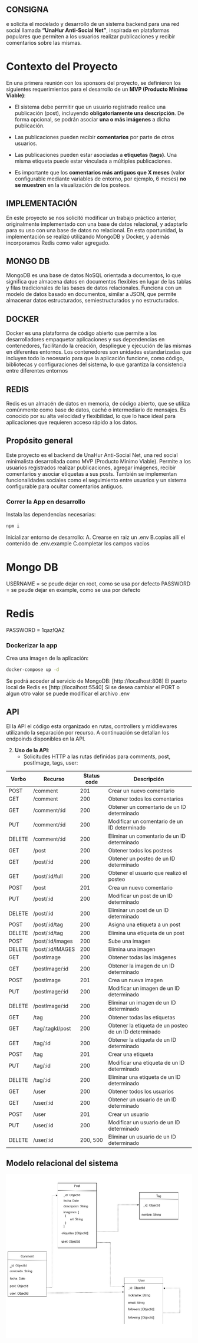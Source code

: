 ## CONSIGNA
e solicita el modelado y desarrollo de un sistema backend para una red social llamada **“UnaHur Anti-Social Net”**, inspirada en plataformas populares que permiten a los usuarios realizar publicaciones y recibir comentarios sobre las mismas.

# Contexto del Proyecto

En una primera reunión con los sponsors del proyecto, se definieron los siguientes requerimientos para el desarrollo de un **MVP (Producto Mínimo Viable)**:

- El sistema debe permitir que un usuario registrado realice una publicación (post), incluyendo **obligatoriamente una descripción**. De forma opcional, se podrán asociar **una o más imágenes** a dicha publicación.

- Las publicaciones pueden recibir **comentarios** por parte de otros usuarios.

- Las publicaciones pueden estar asociadas a **etiquetas (tags)**. Una misma etiqueta puede estar vinculada a múltiples publicaciones.

- Es importante que los **comentarios más antiguos que X meses** (valor configurable mediante variables de entorno, por ejemplo, 6 meses) **no se muestren** en la visualización de los posteos.

## IMPLEMENTACIÓN 
En este proyecto se nos solicitó modificar un trabajo práctico anterior, originalmente implementado con una base de datos relacional, y adaptarlo para su uso con una base de datos no relacional. En esta oportunidad, la implementación se realizó utilizando MongoDB y Docker, y además incorporamos Redis como valor agregado.

## MONGO DB
MongoDB es una base de datos NoSQL orientada a documentos, lo que significa que almacena datos en documentos flexibles en lugar de las tablas y filas tradicionales de las bases de datos relacionales. Funciona con un modelo de datos basado en documentos, similar a JSON, que permite almacenar datos estructurados, semiestructurados y no estructurados.

## DOCKER
Docker es una plataforma de código abierto que permite a los desarrolladores empaquetar aplicaciones y sus dependencias en contenedores, facilitando la creación, despliegue y ejecución de las mismas en diferentes entornos. Los contenedores son unidades estandarizadas que incluyen todo lo necesario para que la aplicación funcione, como código, bibliotecas y configuraciones del sistema, lo que garantiza la consistencia entre diferentes entornos

## REDIS
Redis es un almacén de datos en memoria, de código abierto, que se utiliza comúnmente como base de datos, caché o intermediario de mensajes. Es conocido por su alta velocidad y flexibilidad, lo que lo hace ideal para aplicaciones que requieren acceso rápido a los datos.

## Propósito general
Este proyecto es el backend de UnaHur Anti-Social Net, una red social minimalista desarrollada como MVP (Producto Mínimo Viable). Permite a los usuarios registrados realizar publicaciones, agregar imágenes, recibir comentarios y asociar etiquetas a sus posts. También se implementan funcionalidades sociales como el seguimiento entre usuarios y un sistema configurable para ocultar comentarios antiguos.

### Correr la App en desarrollo 

Instala las dependencias necesarias:
```bash
npm i
```

Inicializar entorno de desarrollo:
A. Crearse en raiz un .env 
B.copias allí el contenido de .env.example 
C.completar los campos vacios 

# Mongo DB 
USERNAME = se peude dejar en root, como se usa por defecto
PASSWORD = se peude dejar en example, como se usa por defecto

# Redis
PASSWORD = 1qaz!QAZ


### Dockerizar la app
Crea una imagen de la aplicación:
```bash
docker-compose up -d
```

Se podrá acceder al servicio de MongoDB: [http://localhost:808]
El puerto local de Redis es [http://localhost:5540]
Si se desea cambiar el PORT o algun otro valor se puede modificar el archivo .env

## API
 El la API el código esta organizado  en rutas, controllers y middlewares utilizando la separación por recurso. A continuación se detallan los endpoinds disponibles en la API.


2. **Uso de la API**:
   - Solicitudes HTTP a las rutas definidas para comments, post, postImage, tags, user:

|Verbo  |Recurso                    |Status code |Descripción
|-------|---------------------------|------------|-----------
| POST  | /comment                  |201         |Crear un nuevo comentario
| GET   | /comment                  |200         |Obtener todos los comentarios
| GET   | /comment/:id              |200         |Obtener un comentario de un ID determinado
| PUT   | /comment/:id              |200         |Modificar un comentario de un ID determinado 
| DELETE| /comment/:id              |200         |Eliminar un comentario de un ID determinado
| GET   | /post                     |200         |Obtener todos los posteos
| GET   | /post/:id                 |200         |Obtener un posteo de un ID determinado
| GET   | /post/:id/full            |200         |Obtener el usuario que realizó el posteo
| POST  | /post                     |201         |Crea un nuevo comentario
| PUT   | /post/:id                 |200         |Modificar un post de un ID determinado 
| DELETE| /post/:id                 |200         |Eliminar un post de un ID determinado
| POST  | /post/:id/tag             |200         |Asigna una etiqueta a un post
| DELETE| /post/:id/tag             |200         |Elimina una etiqueta de un post
| POST  | /post/:id/images          |200         |Sube una imagen
| DELETE| /post/:id/IMAGES          |200         |Elimina una imagen
| GET   | /postImage                |200         |Obtener todas las imágenes
| GET   | /postImage/:id            |200         |Obtener la imagen de un ID determinado
| POST  | /postImage                |201         |Crea un nueva imagen
| PUT   | /postImage/:id            |200         |Modificar un imagen de un ID determinado 
| DELETE| /postImage/:id            |200         |Eliminar un imagen de un ID determinado
| GET   | /tag                      |200         |Obtener todas las etiquetas
| GET   | /tag/:tagId/post          |200         |Obtener la etiqueta de un posteo de un ID determinado
| GET   | /tag/:id                  |200         |Obtener la etiqueta de un ID determinado
| POST  | /tag                      |201         |Crear una etiqueta
| PUT   | /tag/:id                  |200         |Modificar una etiqueta de un ID determinado 
| DELETE| /tag/:id                  |200         |Eliminar una etiqueta de un ID determinado
| GET   | /user                     |200         |Obtener todos los usuarios
| GET   | /user/:id                 |200         |Obtener un usuario de un ID determinado
| POST  | /user                     |201         |Crear un usuario
| PUT   | /user/:id                 |200         |Modificar un usuario de un ID determinado 
| DELETE| /user/:id                 |200, 500    |Eliminar un usuario de un ID determinado


## Modelo relacional del sistema 
![DER](./DER.PNG) 



